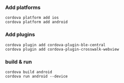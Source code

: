 ### Add platforms

```
cordova platform add ios
cordova platform add android
```
### Add plugins

```
cordova plugin add cordova-plugin-ble-central
cordova plugin add cordova-plugin-crosswalk-webview

```
### build & run

```
cordova build android
cordova run android --device
```